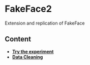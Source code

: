 # FakeFace2

Extension and replication of FakeFace

## Content

-   [**Try the experiment**](https://realitybending.github.io/FakeFace2/experiment/index?exp=README)
-   [**Data Cleaning**](https://realitybending.github.io/FakeFace2/analysis/1_cleaning.html)
